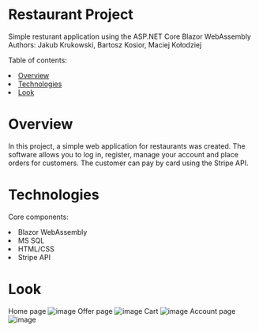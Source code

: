 # Restaurant Project
Simple resturant application using the ASP.NET Core Blazor WebAssembly
Authors: Jakub Krukowski, Bartosz Kosior, Maciej Kołodziej

Table of contents:
<li><a href="#Overview">Overview</a></li>
<li><a href="#Technologies">Technologies</a></li>
<li><a href="#Look">Look</a></li>

# Overview
In this project, a simple web application for restaurants was created. The software allows you to log in, register, manage your account and place orders for customers.
The customer can pay by card using the Stripe API. 

# Technologies

Core components:
<li>Blazor WebAssembly</li>
<li>MS SQL</li>
<li>HTML/CSS</li>
<li>Stripe API</li>

# Look
Home page
![image](https://iv.pl/images/493b2221e8170513cb61ef1dd54891f1.png)
Offer page
![image](https://iv.pl/images/fcdce4e8e82fb69b998ae8c9e4df6156.png)
Cart
![image](https://iv.pl/images/9f84c56d14e83aa2a37b7d8e77bd0e23.png)
Account page
![image](https://iv.pl/images/68649e664013eac301bf10acd7a9acfa.png)
